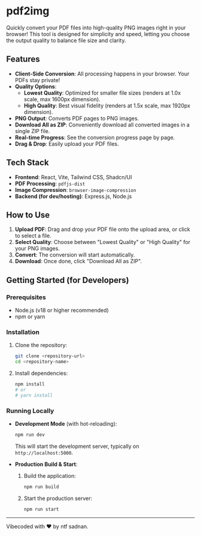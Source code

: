 # pdf2img

Quickly convert your PDF files into high-quality PNG images right in your browser! This tool is designed for simplicity and speed, letting you choose the output quality to balance file size and clarity.

## Features

*   **Client-Side Conversion**: All processing happens in your browser. Your PDFs stay private!
*   **Quality Options**:
    *   **Lowest Quality**: Optimized for smaller file sizes (renders at 1.0x scale, max 1600px dimension).
    *   **High Quality**: Best visual fidelity (renders at 1.5x scale, max 1920px dimension).
*   **PNG Output**: Converts PDF pages to PNG images.
*   **Download All as ZIP**: Conveniently download all converted images in a single ZIP file.
*   **Real-time Progress**: See the conversion progress page by page.
*   **Drag & Drop**: Easily upload your PDF files.

## Tech Stack

*   **Frontend**: React, Vite, Tailwind CSS, Shadcn/UI
*   **PDF Processing**: `pdfjs-dist`
*   **Image Compression**: `browser-image-compression`
*   **Backend (for dev/hosting)**: Express.js, Node.js

## How to Use

1.  **Upload PDF**: Drag and drop your PDF file onto the upload area, or click to select a file.
2.  **Select Quality**: Choose between "Lowest Quality" or "High Quality" for your PNG images.
3.  **Convert**: The conversion will start automatically.
4.  **Download**: Once done, click "Download All as ZIP".

## Getting Started (for Developers)

### Prerequisites

*   Node.js (v18 or higher recommended)
*   npm or yarn

### Installation

1.  Clone the repository:
    ```bash
    git clone <repository-url>
    cd <repository-name>
    ```
2.  Install dependencies:
    ```bash
    npm install
    # or
    # yarn install
    ```

### Running Locally

*   **Development Mode** (with hot-reloading):
    ```bash
    npm run dev
    ```
    This will start the development server, typically on `http://localhost:5000`.

*   **Production Build & Start**:
    1.  Build the application:
        ```bash
        npm run build
        ```
    2.  Start the production server:
        ```bash
        npm run start
        ```

---

Vibecoded with ❤️ by ntf sadnan.
